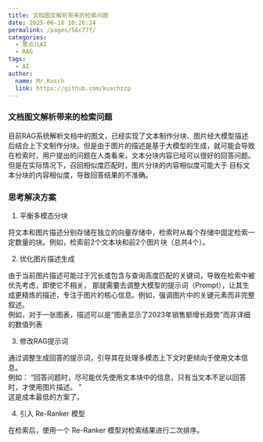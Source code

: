 ```yaml
---
title: 文档图文解析带来的检索问题
date: 2025-06-18 10:26:24
permalink: /pages/56c77f/
categories:
  - 整点儿AI
  - RAG
tags:
  - AI
author: 
  name: Mr.Kusch
  link: https://github.com/kuschzzp
---
```

### 文档图文解析带来的检索问题

目前RAG系统解析文档中的图文，已经实现了文本制作分块、图片经大模型描述后结合上下文制作分块。但是由于图片的描述是基于大模型的生成，就可能会导致
在检索时，用户提出的问题在人类看来，文本分块内容已经可以很好的回答问题。  
但是在实际情况下，召回相似度匹配时，图片分块的内容相似度可能大于 目标文本分块的内容相似度，导致回答结果的不准确。

### 思考解决方案

1. 平衡多模态分块

将文本和图片描述分别存储在独立的向量存储中，检索时从每个存储中固定检索一定数量的块。例如，检索前2个文本块和前2个图片块（总共4个）。

2. 优化图片描述生成

由于当前图片描述可能过于冗长或包含与查询高度匹配的关键词，导致在检索中被优先考虑，即使它不相关，
那就需要去调整大模型的提示词（Prompt），让其生成更精炼的描述，专注于图片的核心信息。例如，强调图片中的关键元素而非完整叙述。  
例如，对于一张图表，描述可以是“图表显示了2023年销售额增长趋势”而非详细的数值列表

3. 修改RAG提示词

通过调整生成回答的提示词，引导其在处理多模态上下文时更倾向于使用文本信息。  
例如： “回答问题时，尽可能优先使用文本块中的信息，只有当文本不足以回答时，才使用图片描述。 ”  
这是成本最低的方案了。

4. 引入 Re-Ranker 模型

在检索后，使用一个 Re-Ranker 模型对检索结果进行二次排序。





